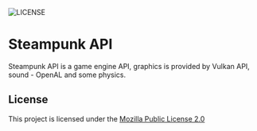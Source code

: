 ![LICENSE](https://img.shields.io/github/license/x4kkk3r/steampunk-api)
# Steampunk API
Steampunk API is a game engine API, graphics is provided by Vulkan API, sound - OpenAL and some physics.
## License
This project is licensed under the [Mozilla Public License 2.0](LICENSE)
